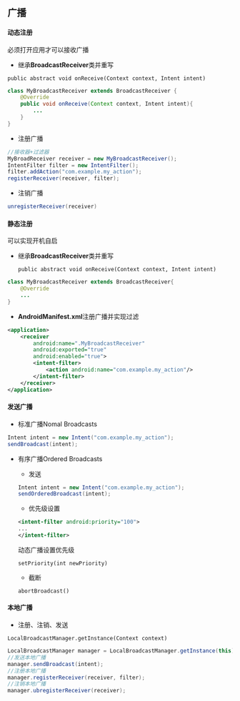 ## 广播

#### 动态注册

必须打开应用才可以接收广播

- 继承**BroadcastReceiver**类并重写

 `public abstract void onReceive(Context context, Intent intent)`

```java
class MyBroadcastReceiver extends BroadcastReceiver {
    @Override
    public void onReceive(Context context, Intent intent){
        ...
    }
}
```

- 注册广播
```java
//接收器+过滤器
MyBroadReceiver receiver = new MyBroadcastReceiver();
IntentFilter filter = new IntentFilter();
filter.addAction("com.example.my_action");
registerReceiver(receiver, filter);
```

- 注销广播
```java
unregisterReceiver(receiver)
```

#### 静态注册

可以实现开机自启

- 继承**BroadcastReceiver**类并重写
  
  `public abstract void onReceive(Context context, Intent intent)`

```java
class MyBroadcastReceiver extends BroadcastReceiver{
    @Override
    ...
}
```

- **AndroidManifest.xml**注册广播并实现过滤
```xml
<application>
    <receiver
        android:name=".MyBroadcastReceiver"
        android:exported="true"
        android:enabled="true">
        <intent-filter>
            <action android:name="com.example.my_action"/>
        </intent-filter>
    </receiver>
</application>
```

#### 发送广播

- 标准广播Nomal Broadcasts

```java
Intent intent = new Intent("com.example.my_action");
sendBroadcast(intent);
```

- 有序广播Ordered Broadcasts

    - 发送
    ```java
    Intent intent = new Intent("com.example.my_action");
    sendOrderedBroadcast(intent);
    ```

    - 优先级设置
    ```xml
    <intent-filter android:priority="100">
    ...
    </intent-filter>
    ```
    动态广播设置优先级

    `setPriority(int newPriority)`

    - 截断
    
    `abortBroadcast()`

#### 本地广播

- 注册、注销、发送

`LocalBroadcastManager.getInstance(Context context)`

```java
LocalBroadcastManager manager = LocalBroadcastManager.getInstance(this);
//发送本地广播
manager.sendBroadcast(intent);
//注册本地广播
manager.registerReceiver(receiver, filter);
//注销本地广播
manager.ubregisterReceiver(receiver);
```